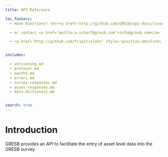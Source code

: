 ```yaml
---
title: API Reference

toc_footers:
  - Have Questions? <br><a href='http://github.com/GRESB/api-docs/issues'>Open an Issue on Github</a>

  - or contact <a href='mailto:u.scharf@gresb.com'>info@gresb.com</a>

  - <a href='http://github.com/tripit/slate' style='position:absolute; bottom:5px;'>Documentation Powered by Slate</a>


includes:

  - versioning.md
  - protocol.md
  - oauth2.md
  - errors.md
  - survey-responses.md
  - asset-responses.md
  - data-dictionary.md


search: true
---
```


# Introduction

GRESB provides an API to facilitate the entry of asset level data into the GRESB survey.

